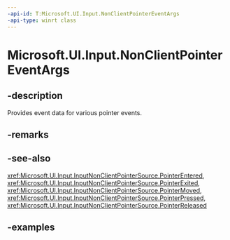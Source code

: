 ```yaml
---
-api-id: T:Microsoft.UI.Input.NonClientPointerEventArgs
-api-type: winrt class
---
```


# Microsoft.UI.Input.NonClientPointerEventArgs

<!--
public sealed class NonClientPointerEventArgs
-->

## -description

Provides event data for various pointer events.

## -remarks

## -see-also

<xref:Microsoft.UI.Input.InputNonClientPointerSource.PointerEntered>, <xref:Microsoft.UI.Input.InputNonClientPointerSource.PointerExited>, <xref:Microsoft.UI.Input.InputNonClientPointerSource.PointerMoved>, <xref:Microsoft.UI.Input.InputNonClientPointerSource.PointerPressed>, <xref:Microsoft.UI.Input.InputNonClientPointerSource.PointerReleased>

## -examples
